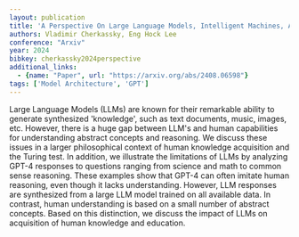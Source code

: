 ```yaml
---
layout: publication
title: 'A Perspective On Large Language Models, Intelligent Machines, And Knowledge Acquisition'
authors: Vladimir Cherkassky, Eng Hock Lee
conference: "Arxiv"
year: 2024
bibkey: cherkassky2024perspective
additional_links:
  - {name: "Paper", url: "https://arxiv.org/abs/2408.06598"}
tags: ['Model Architecture', 'GPT']
---
```

Large Language Models (LLMs) are known for their remarkable ability to
generate synthesized 'knowledge', such as text documents, music, images, etc.
However, there is a huge gap between LLM's and human capabilities for
understanding abstract concepts and reasoning. We discuss these issues in a
larger philosophical context of human knowledge acquisition and the Turing
test. In addition, we illustrate the limitations of LLMs by analyzing GPT-4
responses to questions ranging from science and math to common sense reasoning.
These examples show that GPT-4 can often imitate human reasoning, even though
it lacks understanding. However, LLM responses are synthesized from a large LLM
model trained on all available data. In contrast, human understanding is based
on a small number of abstract concepts. Based on this distinction, we discuss
the impact of LLMs on acquisition of human knowledge and education.
